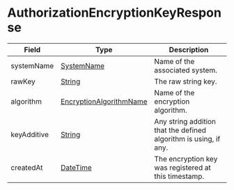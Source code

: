 # AuthorizationEncryptionKeyResponse

Field | Type | Description
--- | --- | ---
systemName | [SystemName](../primitives.md#systemname) | Name of the associated system.
rawKey | [String](../primitives.md#string) | The raw string key.
algorithm | [EncryptionAlgorithmName](../primitives.md#encryptionalgorithmname) | Name of the encryption algorithm.
keyAdditive | [String](../primitives.md#string) | Any string addition that the defined algorithm is using, if any.
createdAt | [DateTime](../primitives.md#datetime) | The encryption key was registered at this timestamp.